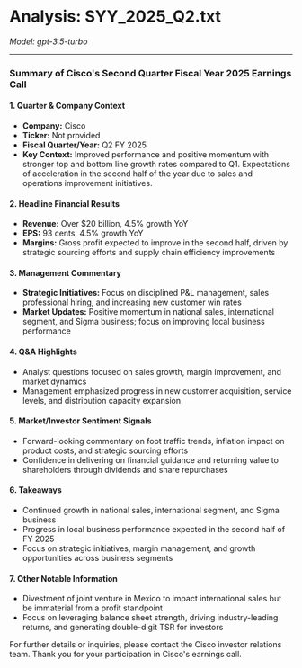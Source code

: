 # Analysis: SYY_2025_Q2.txt

*Model: gpt-3.5-turbo*

---

### Summary of Cisco's Second Quarter Fiscal Year 2025 Earnings Call

#### 1. **Quarter & Company Context**
- **Company:** Cisco
- **Ticker:** Not provided
- **Fiscal Quarter/Year:** Q2 FY 2025
- **Key Context:** Improved performance and positive momentum with stronger top and bottom line growth rates compared to Q1. Expectations of acceleration in the second half of the year due to sales and operations improvement initiatives.

#### 2. **Headline Financial Results**
- **Revenue:** Over $20 billion, 4.5% growth YoY
- **EPS:** 93 cents, 4.5% growth YoY
- **Margins:** Gross profit expected to improve in the second half, driven by strategic sourcing efforts and supply chain efficiency improvements

#### 3. **Management Commentary**
- **Strategic Initiatives:** Focus on disciplined P&L management, sales professional hiring, and increasing new customer win rates
- **Market Updates:** Positive momentum in national sales, international segment, and Sigma business; focus on improving local business performance

#### 4. **Q&A Highlights**
- Analyst questions focused on sales growth, margin improvement, and market dynamics
- Management emphasized progress in new customer acquisition, service levels, and distribution capacity expansion

#### 5. **Market/Investor Sentiment Signals**
- Forward-looking commentary on foot traffic trends, inflation impact on product costs, and strategic sourcing efforts
- Confidence in delivering on financial guidance and returning value to shareholders through dividends and share repurchases

#### 6. **Takeaways**
- Continued growth in national sales, international segment, and Sigma business
- Progress in local business performance expected in the second half of FY 2025
- Focus on strategic initiatives, margin management, and growth opportunities across business segments

#### 7. **Other Notable Information**
- Divestment of joint venture in Mexico to impact international sales but be immaterial from a profit standpoint
- Focus on leveraging balance sheet strength, driving industry-leading returns, and generating double-digit TSR for investors

For further details or inquiries, please contact the Cisco investor relations team. Thank you for your participation in Cisco's earnings call.